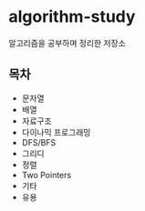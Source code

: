 # algorithm-study
알고리즘을 공부하며 정리한 저장소

## 목차
- 문자열
- 배열
- 자료구조
- 다이나믹 프로그래밍
- DFS/BFS
- 그리디
- 정렬
- Two Pointers
- 기타
- 유용